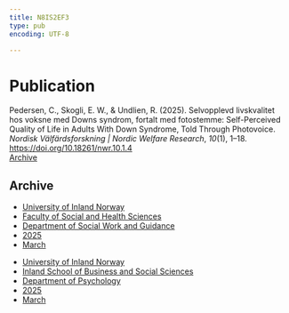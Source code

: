 ```yaml
---
title: N8IS2EF3
type: pub
encoding: UTF-8

---
```

<h1>Publication</h1>
<article id="csl-bib-container-N8IS2EF3" class="csl-bib-container">
  <div class="csl-bib-body"> <div class="csl-entry">Pedersen, C., Skogli, E. W., &#38; Undlien, R. (2025). Selvopplevd livskvalitet hos voksne med Downs syndrom, fortalt med fotostemme: Self-Perceived Quality of Life in Adults With Down Syndrome, Told Through Photovoice. <i>Nordisk Välfärdsforskning | Nordic Welfare Research</i>, <i>10</i>(1), 1–18. <a href="https://doi.org/10.18261/nwr.10.1.4">https://doi.org/10.18261/nwr.10.1.4</a></div> </div>
  <div class="csl-bib-buttons">
    <a href="#taxonomy-article-N8IS2EF3" alt="archive" class="csl-bib-button">Archive</a>
  </div>
  <div id="csl-bib-meta-container-N8IS2EF3"></div>
</article>
<div id="csl-bib-meta-N8IS2EF3" class="csl-bib-meta">
  <article id="taxonomy-article-N8IS2EF3" class="taxonomy-article">
    <h1>Archive</h1>
    <ul>
      <li><a href="{{< params subfolder >}}en/archive/?key=3DCRN523">University of Inland Norway</a></li>
      <li><a href="{{< params subfolder >}}en/archive/?key=IDKFS3MX">Faculty of Social and Health Sciences</a></li>
      <li><a href="{{< params subfolder >}}en/archive/?key=CU4VFGCV">Department of Social Work and Guidance</a></li>
      <li><a href="{{< params subfolder >}}en/archive/?key=K2W6R8TG">2025</a></li>
      <li><a href="{{< params subfolder >}}en/archive/?key=FTZ7IRXZ">March</a></li>
    </ul>
    <ul>
      <li><a href="{{< params subfolder >}}en/archive/?key=3DCRN523">University of Inland Norway</a></li>
      <li><a href="{{< params subfolder >}}en/archive/?key=DU8Q9LN9">Inland School of Business and Social Sciences</a></li>
      <li><a href="{{< params subfolder >}}en/archive/?key=KTD9NXA8">Department of Psychology</a></li>
      <li><a href="{{< params subfolder >}}en/archive/?key=YSESX7HT">2025</a></li>
      <li><a href="{{< params subfolder >}}en/archive/?key=TW4NW583">March</a></li>
    </ul>
  </article>
</div>
